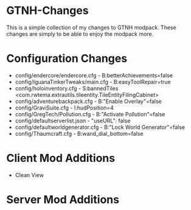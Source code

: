 # GTNH-Changes

This is a simple collection of my changes to GTNH modpack. These changes are simply to be able to enjoy the modpack more.

# Configuration Changes

* config/endercore/endercore.cfg - B:betterAchievements=false
* config/IguanaTinkerTweaks/main.cfg - B:easyToolRepair=true
* config/holoinventory.cfg - S:bannedTiles <com.rwtema.extrautils.tileentity.TileEntityFilingCabinet>
* config/adventurebackpack.cfg - B:"Enable Overlay"=false
* config/GraviSuite.cfg - I:hudPosition=4
* config/GregTech/Pollution.cfg - B:"Activate Pollution"=false
* config/defaultserverlist.json - "useURL": false
* config/defaultworldgenerator.cfg - B:"Lock World Generator"=false
* config/Thaumcraft.cfg - B:wand_dial_bottom=false

# Client Mod Additions

* Clean View

# Server Mod Additions
